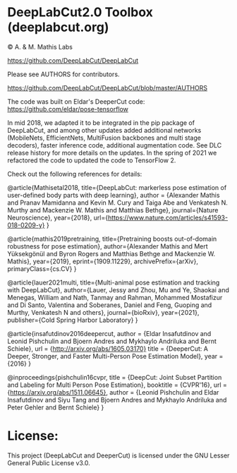 # DeepLabCut2.0 Toolbox (deeplabcut.org)
© A. & M. Mathis Labs

https://github.com/DeepLabCut/DeepLabCut

Please see AUTHORS for contributors.

https://github.com/DeepLabCut/DeepLabCut/blob/master/AUTHORS

The code was built on Eldar's DeeperCut code: https://github.com/eldar/pose-tensorflow

In mid 2018, we adapted it to be integrated in the pip package of DeepLabCut, and among other updates added additional networks (MobileNets, EfficientNets, MultiFusion backbones and multi stage decoders), faster inference code, additional augmentation code. See DLC release history for more details on the updates. In the spring of 2021 we refactored the code to updated the code to TensorFlow 2.

Check out the following references for details:

@article{Mathisetal2018,
        title={DeepLabCut: markerless pose estimation of user-defined body parts with deep learning},
        author = {Alexander Mathis and Pranav Mamidanna and Kevin M. Cury and Taiga Abe  and Venkatesh N. Murthy and Mackenzie W. Mathis and Matthias Bethge},
        journal={Nature Neuroscience},
        year={2018},
        url={https://www.nature.com/articles/s41593-018-0209-y}
    }

@article{mathis2019pretraining,
    title={Pretraining boosts out-of-domain robustness for pose estimation},
    author={Alexander Mathis and Mert Yüksekgönül and Byron Rogers and Matthias Bethge and Mackenzie W. Mathis},
    year={2019},
    eprint={1909.11229},
    archivePrefix={arXiv},
    primaryClass={cs.CV}
}

@article{lauer2021multi,
  title={Multi-animal pose estimation and tracking with DeepLabCut},
  author={Lauer, Jessy and Zhou, Mu and Ye, Shaokai and Menegas, William and Nath, Tanmay and Rahman, Mohammed Mostafizur and Di Santo, Valentina and Soberanes, Daniel and Feng, Guoping and Murthy, Venkatesh N and others},
  journal={bioRxiv},
  year={2021},
  publisher={Cold Spring Harbor Laboratory}
}


@article{insafutdinov2016deepercut,
    author = {Eldar Insafutdinov and Leonid Pishchulin and Bjoern Andres and Mykhaylo Andriluka and Bernt Schiele},
    url = {http://arxiv.org/abs/1605.03170}
    title = {DeeperCut: A Deeper, Stronger, and Faster Multi-Person Pose Estimation Model},
    year = {2016}
}

@inproceedings{pishchulin16cvpr,
    title = {DeepCut: Joint Subset Partition and Labeling for Multi Person Pose Estimation},
    booktitle = {CVPR'16},
    url = {https://arxiv.org/abs/1511.06645},
    author = {Leonid Pishchulin and Eldar Insafutdinov and Siyu Tang and Bjoern Andres and Mykhaylo Andriluka and Peter Gehler and Bernt Schiele}
}

# License:

This project (DeepLabCut and DeeperCut) is licensed under the GNU Lesser General Public License v3.0.
